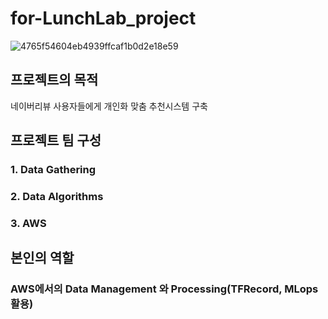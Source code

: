 # for-LunchLab_project
![4765f54604eb4939ffcaf1b0d2e18e59](https://github.com/Jeeunun/for-LunchLab_project/assets/129602882/641ffba4-4f85-4fab-af46-8ee522e029ed)


## 프로젝트의 목적
네이버리뷰 사용자들에게 개인화 맞춤 추천시스템 구축

## 프로젝트 팀 구성
### 1. Data Gathering
### 2. Data Algorithms
### 3. AWS

## 본인의 역할
### AWS에서의 Data Management 와 Processing(TFRecord, MLops활용)

